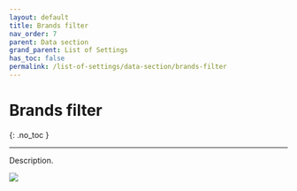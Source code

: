 ```yaml
---
layout: default
title: Brands filter
nav_order: 7
parent: Data section
grand_parent: List of Settings
has_toc: false
permalink: /list-of-settings/data-section/brands-filter
---
```


# Brands filter
{: .no_toc }

---

Description.

![](/orderlord-help-kds/assets/images/kds/section_kitchen_history_1.png)